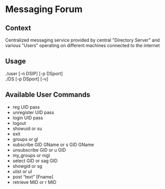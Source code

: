 # Messaging Forum

## Context
Centralized messaging service provided by central "Directory Server" and various "Users" operating on different machines connected to the internet

## Usage
./user [-n DSIP] [-p DSport]\
./DS [-p DSport] [-v]

## Available User Commands
- reg UID pass
- unregister UID pass
- login UID pass
- logout
- showuid or su
- exit
- groups or gl
- subscribe GID GName or s GID GName
- unsubscribe GID or u GID
- my_groups or mgl
- select GID or sag GID
- showgid or sg
- ulist or ul
- post “text” [Fname]
- retrieve MID or r MID